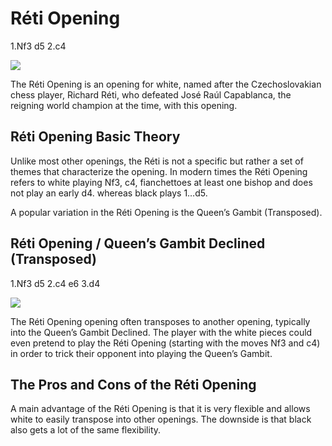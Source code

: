 ---
---

# Réti Opening

1.Nf3 d5 2.c4

![](https://chessfox.com/wp-content/uploads/2020/03/Réti-Opening.png)

The Réti Opening is an opening for white, named after the Czechoslovakian chess player, Richard Réti, who defeated José Raúl Capablanca, the reigning world champion at the time, with this opening.

## Réti Opening Basic Theory

Unlike most other openings, the Réti is not a specific but rather a set of themes that characterize the opening. In modern times the Réti Opening refers to white playing Nf3, c4, fianchettoes at least one bishop and does not play an early d4. whereas black plays 1…d5.

A popular variation in the Réti Opening is the Queen’s Gambit (Transposed).

## Réti Opening / Queen’s Gambit Declined (Transposed)

1.Nf3 d5 2.c4 e6 3.d4

![](https://chessfox.com/wp-content/uploads/2020/03/Réti-Opening-Transpose-Queens-Gambit-Declined.png)

The Réti Opening opening often transposes to another opening, typically into the Queen’s Gambit Declined. The player with the white pieces could even pretend to play the Réti Opening (starting with the moves Nf3 and c4) in order to trick their opponent into playing the Queen’s Gambit.

## The Pros and Cons of the Réti Opening

A main advantage of the Réti Opening is that it is very flexible and allows white to easily transpose into other openings. The downside is that black also gets a lot of the same flexibility.
